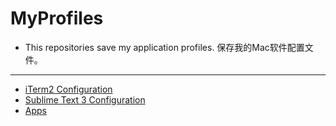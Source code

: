 # MyProfiles

- This repositories save my application profiles.   保存我的Mac软件配置文件。

---

- [iTerm2 Configuration](https://github.com/VeinGuo/MyProfiles/wiki/iTerm2-Configuration)
- [Sublime Text 3 Configuration](https://github.com/VeinGuo/MyProfiles/wiki/Sublime-Text-3-Configuration)
- [Apps](https://github.com/VeinGuo/MyProfiles/wiki/Apps)
